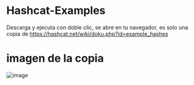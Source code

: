 # Hashcat-Examples

Descarga y ejecuta con doble clic, se abre en tu navegador, es solo una copia de https://hashcat.net/wiki/doku.php?id=example_hashes

# imagen de la copia

![image](https://github.com/user-attachments/assets/8a55a609-9fef-4269-9e7a-a0c159dd34a2)
